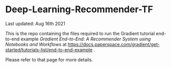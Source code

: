 # Deep-Learning-Recommender-TF

Last updated: Aug 16th 2021

This is the repo containing the files required to run the Gradient tutorial end-to-end example *Gradient End-to-End: A Recommender System using Notebooks and Workflows* at https://docs.paperspace.com/gradient/get-started/tutorials-list/end-to-end-example .

Please refer to that page for more details.
